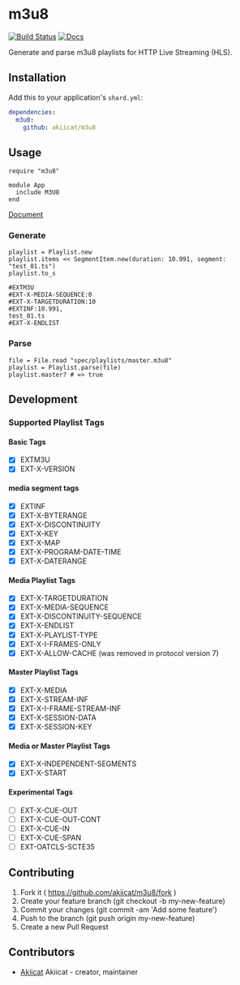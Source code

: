 # m3u8

[![Build Status](https://travis-ci.org/akiicat/m3u8.svg?branch=master)](https://travis-ci.org/akiicat/m3u8)
[![Docs](https://img.shields.io/badge/docs-available-brightgreen.svg)](https://akiicat.github.io/m3u8)

Generate and parse m3u8 playlists for HTTP Live Streaming (HLS).

## Installation

Add this to your application's `shard.yml`:

```yaml
dependencies:
  m3u8:
    github: akiicat/m3u8
```

## Usage

```crystal
require "m3u8"

module App
  include M3U8
end
```

[Document](https://akiicat.github.io/m3u8/)

### Generate

```crystal
playlist = Playlist.new
playlist.items << SegmentItem.new(duration: 10.991, segment: "test_01.ts")
playlist.to_s
```

```
#EXTM3U
#EXT-X-MEDIA-SEQUENCE:0
#EXT-X-TARGETDURATION:10
#EXTINF:10.991,
test_01.ts
#EXT-X-ENDLIST
```

### Parse

```crystal
file = File.read "spec/playlists/master.m3u8"
playlist = Playlist.parse(file)
playlist.master? # => true
```

## Development

### Supported Playlist Tags

#### Basic Tags
- [x] EXTM3U
- [x] EXT-X-VERSION

#### media segment tags
- [x] EXTINF
- [x] EXT-X-BYTERANGE
- [x] EXT-X-DISCONTINUITY
- [x] EXT-X-KEY
- [x] EXT-X-MAP
- [x] EXT-X-PROGRAM-DATE-TIME
- [x] EXT-X-DATERANGE

#### Media Playlist Tags
- [x] EXT-X-TARGETDURATION
- [x] EXT-X-MEDIA-SEQUENCE
- [x] EXT-X-DISCONTINUITY-SEQUENCE
- [x] EXT-X-ENDLIST
- [x] EXT-X-PLAYLIST-TYPE
- [x] EXT-X-I-FRAMES-ONLY
- [x] EXT-X-ALLOW-CACHE (was removed in protocol version 7)

#### Master Playlist Tags
- [x] EXT-X-MEDIA
- [x] EXT-X-STREAM-INF
- [x] EXT-X-I-FRAME-STREAM-INF
- [x] EXT-X-SESSION-DATA
- [x] EXT-X-SESSION-KEY

#### Media or Master Playlist Tags
- [x] EXT-X-INDEPENDENT-SEGMENTS
- [x] EXT-X-START

#### Experimental Tags
- [ ] EXT-X-CUE-OUT
- [ ] EXT-X-CUE-OUT-CONT
- [ ] EXT-X-CUE-IN
- [ ] EXT-X-CUE-SPAN
- [ ] EXT-OATCLS-SCTE35

## Contributing

1. Fork it ( https://github.com/akiicat/m3u8/fork )
2. Create your feature branch (git checkout -b my-new-feature)
3. Commit your changes (git commit -am 'Add some feature')
4. Push to the branch (git push origin my-new-feature)
5. Create a new Pull Request

## Contributors

- [Akiicat](https://github.com/akiicat) Akiicat - creator, maintainer

